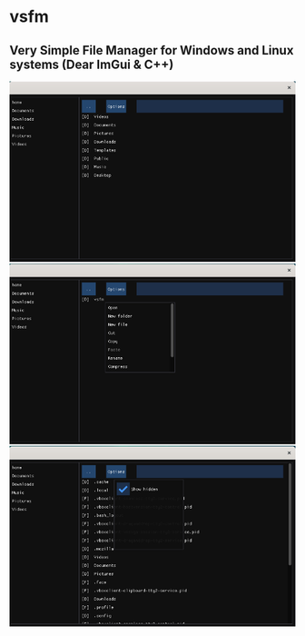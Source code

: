 # vsfm
## Very Simple File Manager for Windows and Linux systems (Dear ImGui & C++)

![Screenshot](1.png)
![Screenshot](2.png)
![Screenshot](3.png)
